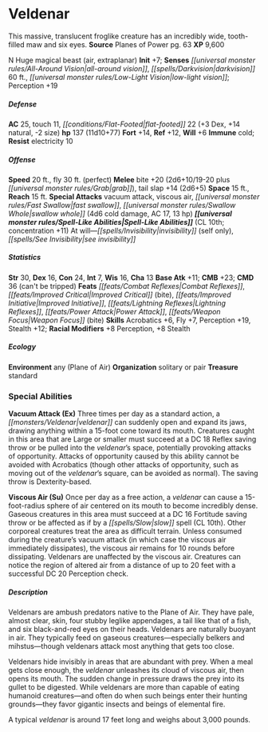 ﻿---
cssclass: [monsters]
title1: Veldenar
desc_short: This massive, translucent froglike creature has an incredibly wide, tooth-filled
  maw and six eyes.
title2: Veldenar
CR: 10
sources:
- name: Planes of Power
  page: 63
  link: http://paizo.com/products/btpy9ng0?Pathfinder-Campaign-Setting-Planes-of-Power
XP: 9600
alignment: N
size: Huge
type: magical beast
subtypes:
- air
- extraplanar
initiative:
  bonus: 7
senses:
  all-around vision: true
  darkvision: 60
  low-light vision: true
AC:
  AC: 25
  touch: 11
  flat_footed: 22
  components:
    dex: 3
    natural: 14
    size: -2
HP:
  HP: 137
  long: 11d10+77
saves:
  fort: 14
  ref: 12
  will: 6
immunities:
- cold
resistances:
  electricity: 10
speeds:
  base: 20
  fly: 30
  fly_maneuverability: perfect
attacks:
  melee:
  - - text: bite +20 (2d6+10/19-20 plus grab)
      entries:
      - - damage: 2d6+10
          crit_range: 19-20
        - effect: grab
      attack: bite
      bonus:
      - 20
    - text: tail slap +14 (2d6+5)
      entries:
      - - damage: 2d6+5
      attack: tail slap
      bonus:
      - 14
  special:
  - vacuum attack
  - viscous air
  - fast swallow
  - swallow whole (4d6 cold damage, AC 17, 13 hp)
space: 15
reach: 15
spell_like_abilities:
  entries:
  - name: invisibility
    source: default
    freq: At will
    other: self only
  - name: see invisibility
    source: default
    freq: At will
  sources:
  - name: default
    CL: 10
    concentration: 11
ability_scores:
  STR: 30
  DEX: 16
  CON: 24
  INT: 7
  WIS: 16
  CHA: 13
BAB: 11
CMB: 23
CMD: 36
CMD_other: can't be tripped
feats:
- name: Combat Reflexes
- name: Improved Critical (bite)
- name: Improved Initiative
- name: Lightning Reflexes
- name: Power Attack
- name: Weapon Focus (bite)
skills:
  Acrobatics: 6
  Fly: 7
  Perception: 19
  Stealth: 12
  _racial_mods:
    Perception:
      _: 8
    Stealth:
      _: 8
ecology:
  environment: any (Plane of Air)
  organization: solitary or pair
  treasure_type: standard
special_abilities:
  Vacuum Attack (Ex): Three times per day as a standard action, a veldenar can suddenly
    open and expand its jaws, drawing anything within a 15-foot cone toward its mouth.
    Creatures caught in this area that are Large or smaller must succeed at a DC 18
    Reflex saving throw or be pulled into the veldenar's space, potentially provoking
    attacks of opportunity. Attacks of opportunity caused by this ability cannot be
    avoided with Acrobatics (though other attacks of opportunity, such as moving out
    of the veldenar's square, can be avoided as normal). The saving throw is Dexterity-based.
  Viscous Air (Su): Once per day as a free action, a veldenar can cause a 15-foot-radius
    sphere of air centered on its mouth to become incredibly dense. Gaseous creatures
    in this area must succeed at a DC 16 Fortitude saving throw or be affected as
    if by a slow spell (CL 10th). Other corporeal creatures treat the area as difficult
    terrain. Unless consumed during the creature's vacuum attack (in which case the
    viscous air immediately dissipates), the viscous air remains for 10 rounds before
    dissipating. Veldenars are unaffected by the viscous air. Creatures can notice
    the region of altered air from a distance of up to 20 feet with a successful DC
    20 Perception check.
desc_long: |-
  Veldenars are ambush predators native to the Plane of Air. They have pale, almost clear, skin, four stubby leglike appendages, a tail like that of a fish, and six black-and-red eyes on their heads. Veldenars are naturally buoyant in air. They typically feed on gaseous creatures-especially belkers and mihstus-though veldenars attack most anything that gets too close.

   Veldenars hide invisibly in areas that are abundant with prey. When a meal gets close enough, the veldenar unleashes its cloud of viscous air, then opens its mouth. The sudden change in pressure draws the prey into its gullet to be digested. While veldenars are more than capable of eating humanoid creatures-and often do when such beings enter their hunting grounds-they favor gigantic insects and beings of elemental fire.

   A typical veldenar is around 17 feet long and weighs about 3,000 pounds.

---

# Veldenar
This massive, translucent froglike creature has an incredibly wide, tooth-filled maw and six eyes.
**Source** Planes of Power pg. 63
**XP** 9,600

N Huge magical beast (air, extraplanar)
**Init** +7; **Senses** _[[universal monster rules/All-Around Vision|all-around vision]]_, _[[spells/Darkvision|darkvision]]_ 60 ft., _[[universal monster rules/Low-Light Vision|low-light vision]]_; Perception +19

##### Defense

**AC** 25, touch 11, _[[conditions/Flat-Footed|flat-footed]]_ 22 (+3 Dex, +14 natural, -2 size)
**hp** 137 (11d10+77)
**Fort** +14, **Ref** +12, **Will** +6
**Immune** cold; **Resist** electricity 10

##### Offense
**Speed** 20 ft., fly 30 ft. (perfect)
**Melee** bite +20 (2d6+10/19-20 plus _[[universal monster rules/Grab|grab]]_), tail slap +14 (2d6+5)
**Space** 15 ft., **Reach** 15 ft.
**Special Attacks** vacuum attack, viscous air, _[[universal monster rules/Fast Swallow|fast swallow]]_, _[[universal monster rules/Swallow Whole|swallow whole]]_ (4d6 cold damage, AC 17, 13 hp)
**_[[universal monster rules/Spell-Like Abilities|Spell-Like Abilities]]_** (CL 10th; concentration +11)
At will—_[[spells/Invisibility|invisibility]]_ (self only), _[[spells/See Invisibility|see invisibility]]_

##### Statistics
**Str** 30, **Dex** 16, **Con** 24, **Int** 7, **Wis** 16, **Cha** 13
**Base Atk** +11; **CMB** +23; **CMD** 36 (can't be tripped)
**Feats** _[[feats/Combat Reflexes|Combat Reflexes]]_, _[[feats/Improved Critical|Improved Critical]]_ (bite), _[[feats/Improved Initiative|Improved Initiative]]_, _[[feats/Lightning Reflexes|Lightning Reflexes]]_, _[[feats/Power Attack|Power Attack]]_, _[[feats/Weapon Focus|Weapon Focus]]_ (bite)
**Skills** Acrobatics +6, Fly +7, Perception +19, Stealth +12; **Racial Modifiers** +8 Perception, +8 Stealth

##### Ecology

**Environment** any (Plane of Air)
**Organization** solitary or pair
**Treasure** standard

### Special Abilities

**Vacuum Attack (Ex)** Three times per day as a standard action, a _[[monsters/Veldenar|veldenar]]_ can suddenly open and expand its jaws, drawing anything within a 15-foot cone toward its mouth. Creatures caught in this area that are Large or smaller must succeed at a DC 18 Reflex saving throw or be pulled into the _veldenar_’s space, potentially provoking attacks of opportunity. Attacks of opportunity caused by this ability cannot be avoided with Acrobatics (though other attacks of opportunity, such as moving out of the _veldenar_’s square, can be avoided as normal). The saving throw is Dexterity-based.

**Viscous Air (Su)** Once per day as a free action, a _veldenar_ can cause a 15-foot-radius sphere of air centered on its mouth to become incredibly dense. Gaseous creatures in this area must succeed at a DC 16 Fortitude saving throw or be affected as if by a _[[spells/Slow|slow]]_ spell (CL 10th). Other corporeal creatures treat the area as difficult terrain. Unless consumed during the creature’s vacuum attack (in which case the viscous air immediately dissipates), the viscous air remains for 10 rounds before dissipating. Veldenars are unaffected by the viscous air. Creatures can notice the region of altered air from a distance of up to 20 feet with a successful DC 20 Perception check.

##### Description

Veldenars are ambush predators native to the Plane of Air. They have pale, almost clear, skin, four stubby leglike appendages, a tail like that of a fish, and six black-and-red eyes on their heads. Veldenars are naturally buoyant in air. They typically feed on gaseous creatures—especially belkers and mihstus—though veldenars attack most anything that gets too close.

Veldenars hide invisibly in areas that are abundant with prey. When a meal gets close enough, the _veldenar_ unleashes its cloud of viscous air, then opens its mouth. The sudden change in pressure draws the prey into its gullet to be digested. While veldenars are more than capable of eating humanoid creatures—and often do when such beings enter their hunting grounds—they favor gigantic insects and beings of elemental fire.

A typical _veldenar_ is around 17 feet long and weighs about 3,000 pounds.